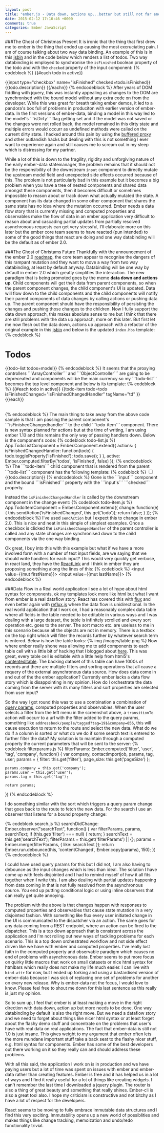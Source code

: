 ```yaml
---
layout: post
title: "ember.js - Data down, actions up...better but still not far enough"
date: 2015-02-12 17:10:46 +0000
comments: true
categories: Ember JavaScript
---
```

###The Ghost of Christmas Present
It is ironic that the thing that first drew me to ember is the thing that ended up causing the most excruciating pain.  I am of course talking about two way data binding.  An example of this is in this <a href="http://jsbin.com/pitupo/1/edit?html,js,output" target="_blank">jsbin</a> and in the code below which renders a list of todos.  Two way databinding is employed to synchronise the ```isFinished``` boolean property of the todo and with the ```checked``` property of the input component:
{% codeblock %}
&#123;&#123;&#35;each todo in active&#125;&#125;
  <tr>
    <td>&#123;&#123;input type="checkbox" name="isFinished" checked=todo.isFinished&#125;&#125;</td>
    <td>&#123;&#123;todo.description&#125;&#125;</td>
  </tr>
&#123;&#123;/eachn&#125;&#125;
{% endcodeblock %}
After years of DOM fiddling with jquery, this was instantly appealing as changes to the DOM are synchronised with the bound model without any extra code on from the developer.  While this was great for breath taking ember demos, it led to a pandora's box full of problems in produciton with earlier version of ember-data.  In the first versions of ember-data, binding a model in this way led to the model's ```isDirty``` flag getting set and if the model was not saved or the changes were not rolled back, the model remained in this dirty state and multiple errors would occurr as undefined methods were called on the current dirty state.  I hacked around this pain by using the <a href="https://github.com/yapplabs/ember-buffered-proxy" target="_blank">buffered proxy</a> and other outlandish hacks but dealing with this is not something I ever want to experience again and still causes me to scream out in my sleep which is distressing for my partner.

While a lot of this is down to the fragility, rigidity and unforgiving nature of the early ember-data statemanager, the problem remains that it should not be the responsibility of the downstream ```input``` component to directly mutate the upstream model field and unexpected side effects occurred because of this. The problem is not particularly bad in this example but it becomes a big problem when you have a tree of nested components and shared data amongst these components, then it becomes difficult or sometimes impossible to reason about or track down what actually mutated the state. A component has its data changed in some other component that shares the same state has no idea where the mutation occurred.  Ember needs a data flow story that is currently missing and computed properties and observables make the flow of data in an ember application very difficult to reason about and cascading partial updates from partially resolved asynchronous requests can get very stressful, I'll elaborate more on this later but the ember core team seems to have reacted (pun intended) to some of the good things that react are doing and one way databinding will be the default as of ember 2.0.

###The Ghost of Christams Future
Thankfully with the announcement of the ember 2.0 <a href="https://github.com/emberjs/rfcs/pull/15" target="_blank">roadmap</a>, the core team appear to recognise the dangers of this rampant mutation and they want to move a way from two way databinding, at least by default anyway.  Databinding will be one way by default in ember 2.0 which greatly simplifies the interaction.  The new paradigm that is being promoted goes by the meme  **data down and actions up**.  Child components will get their data from parent components, so when the parent component changes, the child component's UI is updated.  Data will flow down to the child components and the child components will notify their parent components of data changes by calling actions or pushing data up.  The parent component should have the responsibility of persisting the changes and pushing those changes to the children.  Now I fully support the data down approach, this makes absolute sense to me but I think that there are still problems with the data up approach, more on this later.  But first
let me now flesh out the data down, actions up approach with a refactor of the original example in this <a href="http://jsbin.com/pitupo/2/edit?html,js,output" target="_blank">jsbin</a> and below is the updated ```index.hbs``` template:
{% codeblock %}
<h1>Todos</h1>
&#123;&#123;todo-list todos=model&#125;&#125;
{% endcodeblock %}
It seems that the proxying controllers ```ArrayController``` and ```ObjectController``` are going to be depreceated and components will be the main currency so my ```todo-list``` becomes the top level component and below is its template:
{% codeblock %}
<table>
  <tbody>
    &#123;&#123;#each todo in active&#125;&#125;
    <tr>
      &#123;&#123;todo-item todo=todo isFinishedChanged="isFinishedChangedHandler" tagName="td" &#125;&#125;
    </tr>
    &#123;&#123;/each&#125;&#125;
  </tbody>
</table>
{% endcodeblock %}
The main thing to take away from the above code sample is that I am passing the parent component's ```isFinishedChangedhandler``` to the child ```todo-item``` component.  There is new syntax planned for actions but at the time of writing, I am using ember 1.10 and this remains the only way of passing handlers down.
Below is the component's code:
{% codeblock todo-list.js %}
App.TodoListComponent = Ember.Component.extend({
  actions: {
    isFinishedChangedHandler: function(todo) {
      todo.toggleProperty('isFinished');
      todo.save();
    }
  },
  active: Ember.computed.filterBy('todos', 'isFinished', false)
});
{% endcodeblock %}
The ```todo-item``` child component that is rendered from the parent ```todo-list``` component has the following template:
{% codeblock %}
  <input type="checkbox" name="todo"/> &#123;&#123;todo.description&#125;&#125;
{% endcodeblock %}
Gone is the ```input``` component and the bound ```isFinished``` property with the ```input's``` ```checked``` property.

Instead the ```isFinishedChangedHandler``` is called by the downstream component in the change event:
{% codeblock todo-item.js %}
App.TodoItemComponent = Ember.Component.extend({
  change: function(e) {
    this.sendAction('isFinishedChanged', this.get('todo'));
    return false;
  }
});
{% endcodeblock %}
I've used ```sendAction``` but I expect this to change in ember 2.0.  This is nice and neat in this simple of simplest examples.  Once a checkbox is clicked the ```isFinishedChangedHandler``` of the parent controller is called and any state changes are synchronised down to the child components via the one way binding.

Ok great, I buy into this with this example but what if we have a more involved form with a number of text input fields, are we saying that we should write handlers for each input?  This would very quickly get verbose, in react land, they have the <a href="http://facebook.github.io/react/docs/two-way-binding-helpers.html" target="_blank">ReactLink</a> and I think in ember they are proposing something along the lines of this:
{% codeblock %}
<input value=&#123;&#123;mut firstName&#125;&#125;>
<input value=&#123;&#123;mut lastName&#125;&#125;>
{% endcodeblock %}

###Data Flow in a Real world application
I see a lot of hype about html syntax for components, ok my templates look more like html but what I want from ember is a real dataflow story.  React has covered this with <a href="http://facebook.github.io/flux/docs/todo-list.html" target="_blank">flux</a> and even better again with <a href="https://github.com/spoike/refluxjs" target="_blank">reflux.js</a> where the data flow is unidirectional.  In the real world application that I work on, I had a reasonably complex data table where all fields in the table needed to be editable in various ways and I was dealing with a large dataset, the table is infinitely scrolled and every sort operation etc. goes to the server.  The sort macro etc. are useless to me in this scenario because all the objects are not in memory.  There is a textbox on the top right which will filter the records further by whatever search term is entered.  Below is how the table looks:
{% img /images/table.png %}
Now where ember really shone was allowing me to add components to each table cell with a little bit of hacking that I blogged about <a href="http://www.thesoftwaresimpleton.com/blog/2014/11/18/dynamic-content/" target="_blank">here</a>.  This was great, every table cell is editable with a little help from html5's <a href="https://developer.mozilla.org/en-US/docs/Web/Guide/HTML/Content_Editable" target="_blank">contenteditable</a>.  The backing dataset of this table can have 1000s of records and there are multiple filters and sorting operations that all cause a requery of the external asynchronous data source.  How does data come in and out of the the ember application?  Currently ember lacks a data flow story which is disappointing in my opinion.  How do I orchestrate the data coming from the server with its many filters and sort properties are selected from user input?

So the way I got round this was to use a combination a combination of <a href="http://emberjs.com/guides/routing/query-params/">query params</a>, computed properties and observables.  When the user selects a filter from the left menu in the screenshot above, a ```transitionTo``` action will occurr to a url with the filter added to the query params, something like ```addressbook/people/tagged?tag=191&company=856```, this will cause execution to return to the route and select the new data.  What do we do if a column is sorted or what do we do if some search text is entered to further filter the data?  My solution is to maintain through a computed property the current parameters that will be sent to the server:
{% codeblock filterparams.js %}
filterParams: Ember.computed('filter', 'user', 'tag', 'company', function() {
    var company, contactimportjob, params, tag, user;
    params = {
      filter: this.get('filter'),
      page_size: this.get('pageSize')
    };

    params.company = this.get('company');
    params.user = this.get('user');
    params.tag = this.get('tag');

    return params;
  })
{% endcodeblock %}

I do something similar with the sort which triggers a query param change that goes back to the route to fetch the new data.  For the search I use an observer that listens for a bound property change:

{% codeblock search.js %}
  searchDidChange: Ember.observer("searchText", function() {
    var filterParams, params, searchText;
    if (this.get('filter') === null) {
      return;
    }
    searchText = this.get('searchText');
    filterParams = this.get('filterParams') || {};
    params = Ember.merge(filterParams, {
      like: searchText
    });
    return Ember.run.debounce(this, 'contentChanged', Ember.copy(params), 150);
  })
{% endcodeblock %}

I could have used query params for this but I did not, I am also having to debounce as the input changes which is less than ideal.  The solution I have come up with feels disjointed and I had to remind myself of how it all fits together when I write this.  I am also dealing with partial updates happening from data coming in that is not fully resolved from the asynchronous source.  You end up putting conditional logic or using inline observers that can really get quite annoying.

The problem with the above is that changes happen with responses to computed properties and observables that cause state mutation in a very disjointed fashion.  With something like flux every user initiated change in the UI is communicated to the dispatcher via an action.  The same goes for any data coming from a REST endpoint,  where an action can be fired to the dispatcher. This is a top down approach that is consistent across the application and I'm not rolling out new ways of tackling problems for each scenario. This is a top down orchestrated workflow and not side effect driven like we have with ember and computed properties.  I've really lost faith in the computed property and observable paradigm which causes no end of problems with asynchronous data.  Ember seems to put more focus on quirky little macros that work on small datasets or nice html syntax for htmlbars which really does not make my life much easier.  I can live with ```bind-attr``` for now, but I ended up forking and using a bastardised version of ember-data because I was sick of replacing one set of problems for another on every new release.  Why is ember-data not the focus, I would love to know.  Please feel free to shout me down for this last sentence as this really is just my opinion.

So to sum up, I feel that ember is at least making a move in the right direction with data down, action up but more needs to be done.  One way databinding by default is also the right move.  But we need a dataflow story and we need to forget about things like nicer html syntax or at least forget about the flashy demo stuff and concentrate on the problems that user's have with real data on real applications.  The fact that ember-data is still not 1.0 is just insane.  This gives weight to my argument that ember often lets the more mundane important stuff take a back seat to the flashy nicer stuff, e.g. html syntax for components.  Ember has some of the best developers out there working on it so they really can and should address these problems.

With all this said, the application I work on is in production and we have paying users but a lot of time was spent on issues with ember and ember-data rather than creating features.  Ember is free and it has helped us in a lot of ways and I find it really useful for a lot of things like creating widgets.  I can't remember the last time I downloaded a jquery plugin.  The router is also a thing of great beauty and something that really shines.  Ember-cli is also a great tool also.  I hope my criticism is constructive and not bitchy as I have a lot of respect for the developers.

React seems to be moving to fully embrace immutable data structures and I find this very exciting.  Immutability opens up a new world of possiblities and makes things like change tracking, memoization and undo/redo functionality trivial.
